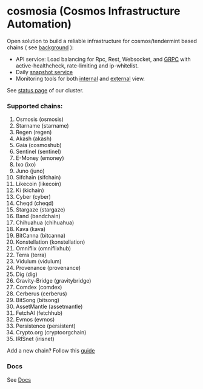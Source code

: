 # cosmosia (Cosmos Infrastructure Automation)

Open solution to build a reliable infrastructure for cosmos/tendermint based chains ( see [background](https://github.com/cosmos/chain-registry/issues/214) ):
- API service: Load balancing for Rpc, Rest, Websocket, and [GRPC](docs/grpc.md) with active-healthcheck, rate-limiting and ip-whitelist.
- Daily [snapshot service](https://snapshot.notional.ventures/)
- Monitoring tools for both [internal](docs/rpc_monitor.md) and [external](https://status.notional.ventures/) view.

See [status page](https://status.notional.ventures/) of our cluster.

### Supported chains:
1. Osmosis (osmosis)
2. Starname (starname)
3. Regen (regen)
4. Akash (akash)
5. Gaia (cosmoshub)
6. Sentinel (sentinel)
7. E-Money (emoney)
8. Ixo (ixo)
9. Juno (juno)
10. Sifchain (sifchain)
11. Likecoin (likecoin)
12. Ki (kichain)
13. Cyber (cyber)
14. Cheqd (cheqd)
15. Stargaze (stargaze)
16. Band (bandchain)
17. Chihuahua (chihuahua)
18. Kava (kava)
19. BitCanna (bitcanna)
20. Konstellation (konstellation)
21. Omniflix (omniflixhub)
22. Terra (terra)
23. Vidulum (vidulum)
24. Provenance (provenance)
25. Dig (dig)
26. Gravity-Bridge (gravitybridge)
27. Comdex (comdex)
28. Cerberus (cerberus)
29. BitSong (bitsong)
30. AssetMantle (assetmantle)
31. FetchAI (fetchhub)
32. Evmos (evmos)
33. Persistence (persistent)
34. Crypto.org (cryptoorgchain)
35. IRISnet (irisnet)



Add a new chain? Follow this [guide](docs/new_chain.md)

### Docs
See [Docs](./docs/)